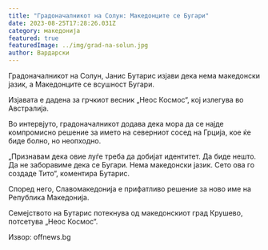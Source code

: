 ```yaml
---
title: "Градоначалникот на Солун: Македонците се Бугари"
date: 2023-08-25T17:28:26.031Z
category: македонија
featured: true
featuredImage: ../img/grad-na-solun.jpg
author: Вардарски
---
```

Градоначалникот на Солун, Јанис Бутарис изјави дека нема македонски јазик, а Македонците се всушност Бугари.

Изјавата е дадена за грчкиот весник „Неос Космос“, кој излегува во Австралија.

Во интервјуто, градоначалникот додава дека мора да се најде компромисно решение за името на северниот сосед на Грција, кое ќе биде болно, но неопходно.

„Признавам дека овие луѓе треба да добијат идентитет. Да биде нешто. Да не заборавиме дека се Бугари. Нема македонски јазик. Сето ова го создаде Тито“, коментира Бутарис.

Според него, Славомакедонија е прифатливо решение за ново име на Република Македонија.

Семејството на Бутарис потекнува од македонскиот град Крушево, потсетува „Неос Космос“.

Извор: offnews.bg